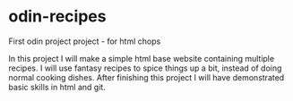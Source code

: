# odin-recipes
First odin project project - for html chops

In this project I will make a simple html base website containing multiple recipes.
I will use fantasy recipes to spice things up a bit, instead of doing normal cooking dishes.
After finishing this project I will have demonstrated basic skills in html and git.